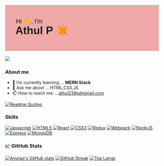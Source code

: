 <!-- ### Hi there <img src="https://raw.githubusercontent.com/MartinHeinz/MartinHeinz/master/wave.gif" width="30px"> -->

<img src="https://github.com/athul-23p/athul-23p/blob/main/header.png"/>





<!--
**athul-23p/athul-23p** is a ✨ _special_ ✨ repository because its `README.md` (this file) appears on your GitHub profile.

Here are some ideas to get you started:


-->
![](https://komarev.com/ghpvc/?username=athul-23p)
### About me
- 🌱 I’m currently learning ... __MERN Stack__
- 💬 Ask me about ... HTML,CSS,JS
- 📫 How to reach me: ...[athul238p@gmail.com](mailto:athul238p@gmail.com)


[![Readme Quotes](https://quotes-github-readme.vercel.app/api?type=horizontal&theme=radical)](https://github.com/piyushsuthar/github-readme-quotes)  
### Skills

<p align="left">
<a href="https://developer.mozilla.org/en-US/docs/Web/JavaScript" target="_blank" rel="noreferrer"><img src="https://raw.githubusercontent.com/danielcranney/readme-generator/main/public/icons/skills/javascript-colored.svg" width="36" height="36" alt="Javascript" /></a>
<a href="https://developer.mozilla.org/en-US/docs/Glossary/HTML5" target="_blank" rel="noreferrer"><img src="https://raw.githubusercontent.com/danielcranney/readme-generator/main/public/icons/skills/html5-colored.svg" width="36" height="36" alt="HTML5" /></a>
<a href="https://reactjs.org/" target="_blank" rel="noreferrer"><img src="https://raw.githubusercontent.com/danielcranney/readme-generator/main/public/icons/skills/react-colored.svg" width="36" height="36" alt="React" /></a>
<a href="https://www.w3.org/TR/CSS/#css" target="_blank" rel="noreferrer"><img src="https://raw.githubusercontent.com/danielcranney/readme-generator/main/public/icons/skills/css3-colored.svg" width="36" height="36" alt="CSS3" /></a>
<a href="https://redux.js.org/" target="_blank" rel="noreferrer"><img src="https://raw.githubusercontent.com/danielcranney/readme-generator/main/public/icons/skills/redux-colored.svg" width="36" height="36" alt="Redux" /></a>
<a href="https://webpack.js.org/" target="_blank" rel="noreferrer"><img src="https://raw.githubusercontent.com/danielcranney/readme-generator/main/public/icons/skills/webpack-colored.svg" width="36" height="36" alt="Webpack" /></a>
<a href="https://nodejs.org/en/" target="_blank" rel="noreferrer"><img src="https://raw.githubusercontent.com/danielcranney/readme-generator/main/public/icons/skills/nodejs-colored.svg" width="36" height="36" alt="NodeJS" /></a>
<a href="https://expressjs.com/" target="_blank" rel="noreferrer"><img src="https://raw.githubusercontent.com/danielcranney/readme-generator/main/public/icons/skills/express-colored.svg" width="36" height="36" alt="Express" /></a>
<a href="https://www.mongodb.com/" target="_blank" rel="noreferrer"><img src="https://raw.githubusercontent.com/danielcranney/readme-generator/main/public/icons/skills/mongodb-colored.svg" width="36" height="36" alt="MongoDB" /></a>
</p>

### 📈 GitHub Stats
[![Anurag's GitHub stats](https://github-readme-stats.vercel.app/api?username=athul-23p&show_icons=true)](https://github.com/anuraghazra/github-readme-stats)
[![GitHub Streak](http://github-readme-streak-stats.herokuapp.com?user=athul-23p&hide_border=true&date_format=M%20j%5B%2C%20Y%5D)](https://git.io/streak-stats)
[![Top Langs](https://github-readme-stats.vercel.app/api/top-langs/?username=athul-23p&layout=compact)](https://github.com/anuraghazra/github-readme-stats)

